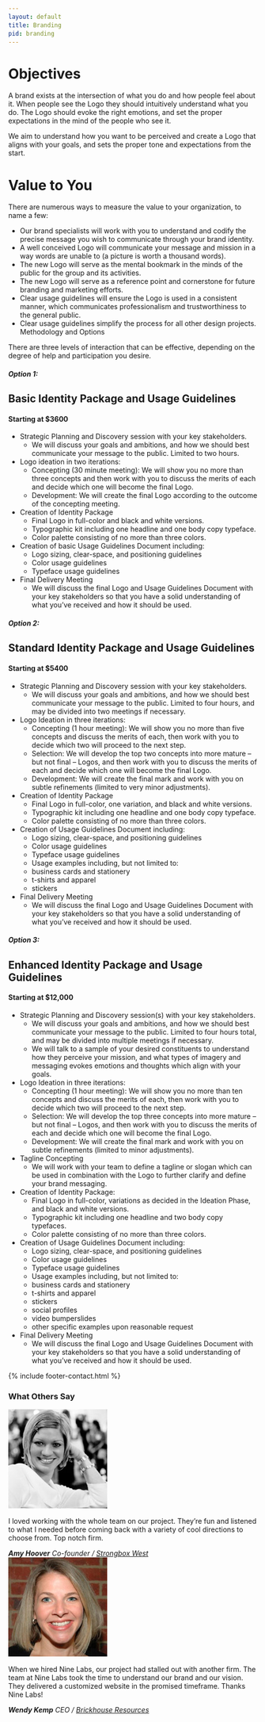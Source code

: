 ```yaml
---
layout: default
title: Branding
pid: branding
---
```


<div class="branding-packages">

  <h1>Objectives</h1>
  <p>A brand exists at the intersection of what you do and how people feel about it. When people see the Logo they should intuitively understand what you do. The Logo should evoke the right emotions, and set the proper expectations in the mind of the people who see it.</p>
  <p>We aim to understand how you want to be perceived and create a Logo that aligns with your goals, and sets the proper tone and expectations from the start.</p>

  <h1>Value to You</h1>
  <p>There are numerous ways to measure the value to your organization, to name a few:</p>

  <ul>
    <li>Our brand specialists will work with you to understand and codify the precise message you wish to communicate through your brand identity.</li>
    <li>A well conceived Logo will communicate your message and mission in a way words are unable to (a picture is worth a thousand words).</li>
    <li>The new Logo will serve as the mental bookmark in the minds of the public for the group and its activities.</li>
    <li>The new Logo will serve as a reference point and cornerstone for future branding and marketing efforts.</li>
    <li>Clear usage guidelines will ensure the Logo is used in a consistent manner, which communicates professionalism and trustworthiness to the general public.</li>
    <li>Clear usage guidelines simplify the process for all other design projects. Methodology and Options</li>
  </ul>

  <p>There are three levels of interaction that can be effective, depending on the degree of help and participation you desire.</p>

  <hgroup>
    <h5>Option 1:</h5>
    <h2>Basic Identity Package and Usage Guidelines</h2>
    <h4>Starting at $3600</h4>
  </hgroup>

  <ul>
    <li>Strategic Planning and Discovery session with your key stakeholders.
      <ul>
        <li>We will discuss your goals and ambitions, and how we should best communicate your message to the public. Limited to two hours.</li>
      </ul>
    </li>
    <li>Logo ideation in two iterations:
      <ul>
        <li>Concepting (30 minute meeting): We will show you no more than three concepts and then work with you to discuss the merits of each and decide which one will become the final Logo.</li>
        <li>Development: We will create the final Logo according to the outcome of the concepting meeting.</li>
      </ul>
    </li>
    <li>Creation of Identity Package
      <ul>
        <li>Final Logo in full-color and black and white versions.</li>
        <li>Typographic kit including one headline and one body copy typeface.</li>
        <li>Color palette consisting of no more than three colors.</li>
      </ul>
    </li>
    <li>Creation of basic Usage Guidelines Document including:
      <ul>
        <li>Logo sizing, clear-space, and positioning guidelines</li>
        <li>Color usage guidelines</li>
        <li>Typeface usage guidelines</li>
      </ul>
    </li>
    <li>Final Delivery Meeting
      <ul>
        <li>We will discuss the final Logo and Usage Guidelines Document with your key stakeholders so that you have a solid understanding of what you’ve received and how it should be used.</li>
      </ul>
    </li>
  </ul>

  <hgroup>
    <h5>Option 2:</h5>
    <h2>Standard Identity Package and Usage Guidelines</h2>
    <h4>Starting at $5400</h4>
  </hgroup>

  <ul>
    <li>Strategic Planning and Discovery session with your key stakeholders.
      <ul>
        <li>We will discuss your goals and ambitions, and how we should best communicate your message to the public. Limited to four hours, and may be divided into two meetings if necessary.</li>
      </ul>
    </li>
    <li>Logo Ideation in three iterations:
      <ul>
        <li>Concepting (1 hour meeting): We will show you no more than five concepts and discuss the merits of each, then work with you to decide which two will proceed to the next step.</li>
        <li>Selection: We will develop the top two concepts into more mature – but not final – Logos, and then work with you to discuss the merits of each and decide which one will become the final Logo.</li>
        <li>Development: We will create the final mark and work with you on subtle refinements (limited to very minor adjustments).</li>
      </ul>
    </li>
    <li>Creation of Identity Package
      <ul>
        <li>Final Logo in full-color, one variation, and black and white versions.</li>
        <li>Typographic kit including one headline and one body copy typeface.</li>
        <li>Color palette consisting of no more than three colors.</li>
      </ul>
    </li>
    <li>Creation of Usage Guidelines Document including:
      <ul>
        <li>Logo sizing, clear-space, and positioning guidelines</li>
        <li>Color usage guidelines</li>
        <li>Typeface usage guidelines</li>
        <li>Usage examples including, but not limited to:</li>
        <li>business cards and stationery</li>
        <li>t-shirts and apparel</li>
        <li>stickers</li>
      </ul>
    </li>
    <li>Final Delivery Meeting
      <ul>
        <li>We will discuss the final Logo and Usage Guidelines Document with your key stakeholders so that you have a solid understanding of what you’ve received and how it should be used.</li>
      </ul>
    </li>
  </ul>

  <hgroup>
    <h5>Option 3:</h5>
    <h2>Enhanced Identity Package and Usage Guidelines</h2>
    <h4>Starting at $12,000</h4>
  </hgroup>
  <ul>
    <li>Strategic Planning and Discovery session(s) with your key stakeholders.
      <ul>
        <li>We will discuss your goals and ambitions, and how we should best communicate your message to the public. Limited to four hours total, and may be divided into multiple meetings if necessary.</li>
        <li>We will talk to a sample of your desired constituents to understand how they perceive your mission, and what types of imagery and messaging evokes emotions and thoughts which align with your goals.</li>
      </ul>
    </li>
    <li>Logo Ideation in three iterations:
      <ul>
        <li>Concepting (1 hour meeting): We will show you no more than ten concepts and discuss the merits of each, then work with you to decide which two will proceed to the next step.</li>
        <li>Selection: We will develop the top three concepts into more mature – but not final – Logos, and then work with you to discuss the merits of each and decide which one will become the final Logo.</li>
        <li>Development: We will create the final mark and work with you on subtle refinements (limited to minor adjustments).</li>
      </ul>
    </li>
    <li>Tagline Concepting
      <ul>
        <li>We will work with your team to define a tagline or slogan which can be used in combination with the Logo to further clarify and define your brand messaging.</li>
      </ul>
    </li>
    <li>Creation of Identity Package:
      <ul>
        <li>Final Logo in full-color, variations as decided in the Ideation Phase, and black and white versions.</li>
        <li>Typographic kit including one headline and two body copy typefaces.</li>
        <li>Color palette consisting of no more than three colors.</li>
      </ul>
    </li>
    <li>Creation of Usage Guidelines Document including:
      <ul>
        <li>Logo sizing, clear-space, and positioning guidelines</li>
        <li>Color usage guidelines</li>
        <li>Typeface usage guidelines</li>
        <li>Usage examples including, but not limited to:</li>
        <li>business cards and stationery</li>
        <li>t-shirts and apparel</li>
        <li>stickers</li>
        <li>social profiles</li>
        <li>video bumperslides</li>
        <li>other specific examples upon reasonable request</li>
      </ul>
    </li>
    <li>Final Delivery Meeting
      <ul>
        <li>We will discuss the final Logo and Usage Guidelines Document with your key stakeholders so that you have a solid understanding of what you’ve received and how it should be used.</li>
      </ul>
    </li>
  </ul>
</div>

{% include footer-contact.html %}

<div class="quotes">
  <h3>What Others Say</h3>
  <div class="quote">
    <div class="media">
      <div class="media-object"><img src="/img/people/amy-hoover.jpg" alt="Amy Hoover"></div>
      <div class="media-body">
        <p>I loved working with the whole team on our project. They’re fun and listened to what I needed before coming back with a variety of cool directions to choose from. Top notch firm.</p>
        <cite><strong>Amy Hoover</strong> <span>Co-founder / <a href="http://strongboxwest.com">Strongbox West</a></span></cite>
      </div>
    </div>
  </div>
  <div class="quote">
    <div class="media">
      <div class="media-object"><img src="/img/people/wendy-kemp.jpg" alt="Wendy Kemp"></div>
      <div class="media-body">
        <p>When we hired Nine Labs, our project had stalled out with another firm. The team at Nine Labs took the time to understand our brand and our vision. They delivered a customized website in the promised timeframe. Thanks Nine Labs!</p>
        <cite><strong>Wendy Kemp</strong> <span>CEO / <a href="http://www.brickhouseresources.com/">Brickhouse Resources</a></span></cite>
      </div>
    </div>
  </div>
</div>